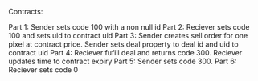 Contracts:

Part 1: Sender sets code 100 with a non null id
Part 2: Reciever sets code 100 and sets uid to contract uid
Part 3: Sender creates sell order for one pixel at contract price. Sender sets deal property to deal id and uid to contract uid
Part 4: Reciever fufill deal and returns code 300. Reciever updates time to contract expiry
Part 5: Sender sets code 300.
Part 6: Reciever sets code 0